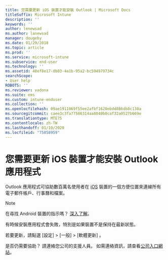 ```yaml
---
title: 您需要更新 iOS 裝置才能安裝 Outlook | Microsoft Docs
titleSuffix: Microsoft Intune
description: ''
keywords: ''
author: lenewsad
ms.author: lanewsad
manager: dougeby
ms.date: 01/29/2018
ms.topic: article
ms.prod: ''
ms.service: microsoft-intune
ms.subservice: end-user
ms.technology: ''
ms.assetid: 48ef8e17-db03-4a1b-95a2-bc594979734c
searchScope:
- User help
ROBOTS: ''
ms.reviewer: vadona
ms.suite: ems
ms.custom: intune-enduser
ms.collection: ''
ms.openlocfilehash: 09ae1911069f55ee2afbf1620ebdd886db8c138a
ms.sourcegitcommit: caee3c3fa77586314aa8040b0caf32a0527b669e
ms.translationtype: MTE75
ms.contentlocale: zh-TW
ms.lasthandoff: 01/10/2020
ms.locfileid: "75858959"
---
```

# <a name="you-need-to-update-your-ios-device-to-install-the-outlook-app"></a>您需要更新 iOS 裝置才能安裝 Outlook 應用程式

Outlook 應用程式可協助數百萬名使用者在 [iOS](https://itunes.apple.com/app/microsoft-outlook-email-calendar/id951937596) 裝置的一個方便位置來連線所有電子郵件帳戶、行事曆和檔案。

>[!NOTE]
> 在尋找 Android 裝置的指示嗎？ [深入了解](update-device-outlook-android.md)。

有時候安裝應用程式會失敗，特別是如果裝置不是保持在最新狀態。 

若要更新，請點選 [設定]   > [一般]   > [軟體更新]  。

是否仍需要協助？ 請連絡您公司的支援人員。 如需連絡資訊，請查看[公司入口網站](https://go.microsoft.com/fwlink/?linkid=2010980)。
